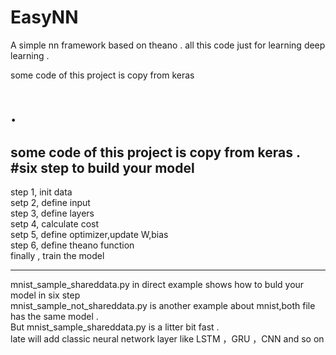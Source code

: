# EasyNN
A simple nn framework based on theano .
all this code just for learning deep learning .

some code of this project is copy from keras


.
=======
some code of this project is copy from keras .
#six step to build your model
-----------------------------------------------------------------------------------------------------------------------------------------
step 1, init data <br/>
setp 2, define input<br/>
step 3, define layers<br/>
setp 4, calculate cost<br/>
setp 5, define optimizer,update W,bias<br/>
step 6, define theano function<br/>
finally , train the model<br/>

------------------------------------------------------------------------------------------------------------------------------------------
mnist_sample_shareddata.py in direct example shows how to buld your model in six step<br/>
mnist_sample_not_shareddata.py is another example about mnist,both file has the same model . <br/>
But mnist_sample_shareddata.py is a litter bit fast . <br/>
late will add classic neural network layer like LSTM ，GRU ，CNN and so on

